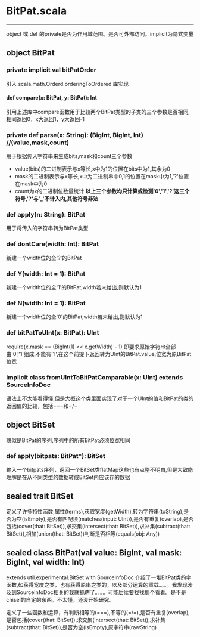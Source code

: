 # BitPat.scala

------
object 或 def 的private是否为作用域范围。是否可外部访问。implicit为隐式变量

## object BitPat

### private implicit val bitPatOrder

引入 scala.math.Orderd.orderingToOrdered 库实现

#### def compare(x: BitPat, y: BitPat): Int

引用上述库中compare函数用于比较两个BitPat类型的子类的三个参数是否相同,相同返回0，x大返回1，y大返回-1

### private def parse(x: String): (BigInt, BigInt, Int) //(value,mask,count)

用于根据传入字符串来生成bits,mask和count三个参数

* value(bits)的二进制表示与x等长,x中为1的位置在bits中为1,其余为0
* mask的二进制表示与x等长,x中为二进制串中0,1的位置在mask中为1,'?'位置在mask中为0
* count为x的二进制位数量统计
**以上三个参数均只计算或检测'0','1','?'这三个符号,'?'与'_'不计入内,其他符号非法**

### def apply(n: String): BitPat

用于将传入的字符串转为BitPat类型

### def dontCare(width: Int): BitPat

新建一个width位的全'?'的BitPat

### def Y(width: Int = 1): BitPat

新建一个width位的全'1'的BitPat,width若未给出,则默认为1

### def N(width: Int = 1): BitPat

新建一个width位的全'0'的BitPat,width若未给出,则默认为1

### def bitPatToUInt(x: BitPat): UInt

require(x.mask == (BigInt(1) << x.getWidth) - 1)
即要求原始字符串全部由'0','1'组成,不能有'?',在这个前提下返回转为UInt的BitPat.value,位宽为原BitPat位宽

### implicit class fromUIntToBitPatComparable(x: UInt) extends SourceInfoDoc

语法上不太能看得懂,但是大概这个类里面实现了对于一个UInt的值和BitPat的类的返回值的比较，包括===和=/=

## object BitSet

貌似是BitPat的序列,序列中的所有BitPat必须位宽相同

### def apply(bitpats: BitPat*): BitSet

输入一个bitpats序列，返回一个BitSet类flatMap这些也有点整不明白,但是大致能理解是在从不同类型的数据转成BitSet内应该存的数据

## sealed trait BitSet

定义了许多特性函数,属性(terms),获取宽度(getWidth),转为字符串(toString),是否为空(isEmpty),是否有匹配项(matches(input: UInt)),是否有重复(overlap),是否包括(cover(that: BitSet)),求交集(intersect(that: BitSet)),求补集(subtract(that: BitSet)),相加(union(that: BitSet))判断是否相等(equals(obj: Any))   

## sealed class BitPat(val value: BigInt, val mask: BigInt, val width: Int)  

extends util.experimental.BitSet with SourceInfoDoc
介绍了一堆BitPat类的字函数,如获得宽度之类，也有获得原串之类的，以及部分运算的重载。。。。我发现涉及到SourceInfoDoc相关的我就抓瞎了。。。。可能后续要找找那个看看。是不是chisel的自定的东西。不太懂。还没开始研究。

定义了一些函数和运算，有判断相等的(===),不等的(=/=),是否有重复(overlap),是否包括(cover(that: BitSet)),求交集(intersect(that: BitSet)),求补集(subtract(that: BitSet)),是否为空(isEmpty),原字符串(rawString)  
